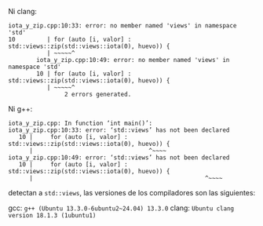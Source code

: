 Ni clang:

```shell
iota_y_zip.cpp:10:33: error: no member named 'views' in namespace 'std'
10         | for (auto [i, valor] : std::views::zip(std::views::iota(0), huevo)) {
           | ~~~~~^
        iota_y_zip.cpp:10:49: error: no member named 'views' in namespace 'std'
        10 | for (auto [i, valor] : std::views::zip(std::views::iota(0), huevo)) {
           | ~~~~~^
                2 errors generated.
```

Ni g++:

```shell
iota_y_zip.cpp: In function ‘int main()’:
iota_y_zip.cpp:10:33: error: ‘std::views’ has not been declared
   10 |     for (auto [i, valor] : std::views::zip(std::views::iota(0), huevo)) {
      |                                 ^~~~~
iota_y_zip.cpp:10:49: error: ‘std::views’ has not been declared
   10 |     for (auto [i, valor] : std::views::zip(std::views::iota(0), huevo)) {
      |                                                 ^~~~~
```

detectan a `std::views`, las versiones de los compiladores son las siguientes:

gcc: `g++ (Ubuntu 13.3.0-6ubuntu2~24.04) 13.3.0`
clang: `Ubuntu clang version 18.1.3 (1ubuntu1)`

